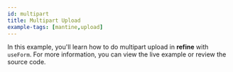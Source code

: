 ```yaml
---
id: multipart
title: Multipart Upload
example-tags: [mantine,upload]
---
```


In this example, you'll learn how to do multipart upload in **refine** with `useForm`. For more information, you can view the live example or review the source code.

<CodeSandboxExample path="upload-mantine-multipart" />
